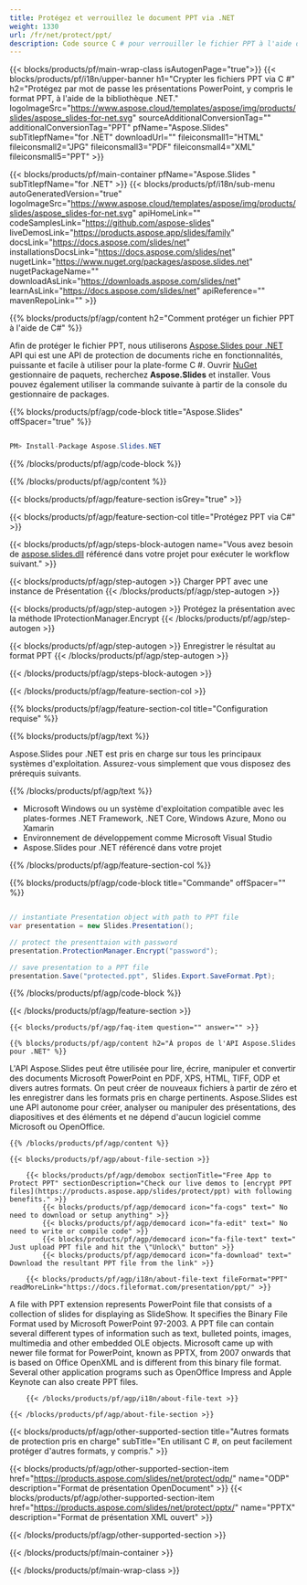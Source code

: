 ```yaml
---
title: Protégez et verrouillez le document PPT via .NET
weight: 1330
url: /fr/net/protect/ppt/ 
description: Code source C # pour verrouiller le fichier PPT à l'aide d'un mot de passe sur les plates-formes .NET Framework, .NET Core, Windows Azure, Mono ou Xamarin.
---
```


{{< blocks/products/pf/main-wrap-class isAutogenPage="true">}}
{{< blocks/products/pf/i18n/upper-banner h1="Crypter les fichiers PPT via C #" h2="Protégez par mot de passe les présentations PowerPoint, y compris le format PPT, à l'aide de la bibliothèque .NET." logoImageSrc="https://www.aspose.cloud/templates/aspose/img/products/slides/aspose_slides-for-net.svg" sourceAdditionalConversionTag="" additionalConversionTag="PPT" pfName="Aspose.Slides" subTitlepfName="for .NET" downloadUrl="" fileiconsmall1="HTML" fileiconsmall2="JPG" fileiconsmall3="PDF" fileiconsmall4="XML" fileiconsmall5="PPT" >}}

{{< blocks/products/pf/main-container pfName="Aspose.Slides " subTitlepfName="for .NET" >}}
{{< blocks/products/pf/i18n/sub-menu autoGeneratedVersion="true" logoImageSrc="https://www.aspose.cloud/templates/aspose/img/products/slides/aspose_slides-for-net.svg" apiHomeLink="" codeSamplesLink="https://github.com/aspose-slides" liveDemosLink="https://products.aspose.app/slides/family" docsLink="https://docs.aspose.com/slides/net" installationsDocsLink="https://docs.aspose.com/slides/net" nugetLink="https://www.nuget.org/packages/aspose.slides.net" nugetPackageName="" downloadAsLink="https://downloads.aspose.com/slides/net" learnAsLink="https://docs.aspose.com/slides/net" apiReference="" mavenRepoLink="" >}}

{{% blocks/products/pf/agp/content h2="Comment protéger un fichier PPT à l'aide de C#" %}}

 Afin de protéger le fichier PPT, nous utiliserons
 [Aspose.Slides pour .NET](https://products.aspose.com/slides/net)
 API qui est une API de protection de documents riche en fonctionnalités, puissante et facile à utiliser pour la plate-forme C #. Ouvrir
 [NuGet](https://www.nuget.org/packages/aspose.slides.net)
 gestionnaire de paquets, recherchez
 **Aspose.Slides**
 et installer. Vous pouvez également utiliser la commande suivante à partir de la console du gestionnaire de packages.

{{% blocks/products/pf/agp/code-block title="Aspose.Slides" offSpacer="true" %}}

```cs

PM> Install-Package Aspose.Slides.NET

```

{{% /blocks/products/pf/agp/code-block %}}

{{% /blocks/products/pf/agp/content %}}

{{< blocks/products/pf/agp/feature-section isGrey="true" >}}


{{< blocks/products/pf/agp/feature-section-col title="Protégez PPT via C#" >}}

{{< blocks/products/pf/agp/steps-block-autogen name="Vous avez besoin de [aspose.slides.dll](https://downloads.aspose.com/slides/net) référencé dans votre projet pour exécuter le workflow suivant." >}}

{{< blocks/products/pf/agp/step-autogen >}}
Charger PPT avec une instance de Présentation
{{< /blocks/products/pf/agp/step-autogen >}}

{{< blocks/products/pf/agp/step-autogen >}}
Protégez la présentation avec la méthode IProtectionManager.Encrypt
{{< /blocks/products/pf/agp/step-autogen >}}

{{< blocks/products/pf/agp/step-autogen >}}
Enregistrer le résultat au format PPT
{{< /blocks/products/pf/agp/step-autogen >}}

{{< /blocks/products/pf/agp/steps-block-autogen >}}

{{< /blocks/products/pf/agp/feature-section-col >}}

{{% blocks/products/pf/agp/feature-section-col title="Configuration requise" %}}

{{% blocks/products/pf/agp/text %}}

 Aspose.Slides pour .NET est pris en charge sur tous les principaux systèmes d'exploitation. Assurez-vous simplement que vous disposez des prérequis suivants.

{{% /blocks/products/pf/agp/text %}}

- Microsoft Windows ou un système d'exploitation compatible avec les plates-formes .NET Framework, .NET Core, Windows Azure, Mono ou Xamarin
- Environnement de développement comme Microsoft Visual Studio
- Aspose.Slides pour .NET référencé dans votre projet

{{% /blocks/products/pf/agp/feature-section-col %}}

{{% blocks/products/pf/agp/code-block title="Commande" offSpacer="" %}}

```cs

// instantiate Presentation object with path to PPT file
var presentation = new Slides.Presentation();

// protect the presenttaion with password
presentation.ProtectionManager.Encrypt("password");

// save presentation to a PPT file
presentation.Save("protected.ppt", Slides.Export.SaveFormat.Ppt);

```

{{% /blocks/products/pf/agp/code-block %}}

{{< /blocks/products/pf/agp/feature-section >}}

    {{< blocks/products/pf/agp/faq-item question="" answer="" >}}
 

<!-- aboutfile Starts -->

    {{% blocks/products/pf/agp/content h2="À propos de l'API Aspose.Slides pour .NET" %}}

 L'API Aspose.Slides peut être utilisée pour lire, écrire, manipuler et convertir des documents Microsoft PowerPoint en PDF, XPS, HTML, TIFF, ODP et divers autres formats. On peut créer de nouveaux fichiers à partir de zéro et les enregistrer dans les formats pris en charge pertinents. Aspose.Slides est une API autonome pour créer, analyser ou manipuler des présentations, des diapositives et des éléments et ne dépend d'aucun logiciel comme Microsoft ou OpenOffice.  



    {{% /blocks/products/pf/agp/content %}}

    {{< blocks/products/pf/agp/about-file-section >}}

        {{< blocks/products/pf/agp/demobox sectionTitle="Free App to Protect PPT" sectionDescription="Check our live demos to [encrypt PPT files](https://products.aspose.app/slides/protect/ppt) with following benefits." >}}
            {{< blocks/products/pf/agp/democard icon="fa-cogs" text=" No need to download or setup anything" >}}
            {{< blocks/products/pf/agp/democard icon="fa-edit" text=" No need to write or compile code" >}}
            {{< blocks/products/pf/agp/democard icon="fa-file-text" text=" Just upload PPT file and hit the \"Unlock\" button" >}}
            {{< blocks/products/pf/agp/democard icon="fa-download" text=" Download the resultant PPT file from the link" >}}

        {{< blocks/products/pf/agp/i18n/about-file-text fileFormat="PPT" readMoreLink="https://docs.fileformat.com/presentation/ppt/" >}}
A file with PPT extension represents PowerPoint file that consists of a collection of slides for displaying as SlideShow. It specifies the Binary File Format used by Microsoft PowerPoint 97-2003. A PPT file can contain several different types of information such as text, bulleted points, images, multimedia and other embedded OLE objects. Microsoft came up with newer file format for PowerPoint, known as PPTX, from 2007 onwards that is based on Office OpenXML and is different from this binary file format. Several other application programs such as OpenOffice Impress and Apple Keynote can also create PPT files.

        {{< /blocks/products/pf/agp/i18n/about-file-text >}}

    {{< /blocks/products/pf/agp/about-file-section >}}

<!-- aboutfile Ends -->

{{< blocks/products/pf/agp/other-supported-section title="Autres formats de protection pris en charge" subTitle="En utilisant C #, on peut facilement protéger d'autres formats, y compris." >}}

{{< blocks/products/pf/agp/other-supported-section-item href="https://products.aspose.com/slides/net/protect/odp/" name="ODP" description="Format de présentation OpenDocument" >}}
{{< blocks/products/pf/agp/other-supported-section-item href="https://products.aspose.com/slides/net/protect/pptx/" name="PPTX" description="Format de présentation XML ouvert" >}}

{{< /blocks/products/pf/agp/other-supported-section >}}

{{< /blocks/products/pf/main-container >}}
    
{{< /blocks/products/pf/main-wrap-class >}}